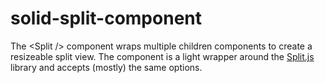 # solid-split-component

The &lt;Split /> component wraps multiple children components to create a resizeable split view. The component is a light wrapper around the [Split.js](https://split.js.org/) library and accepts (mostly) the same options.

